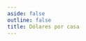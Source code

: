 ```yaml
---
aside: false
outline: false
title: Dólares por casa
---
```


<script setup>
import { useRoute, useData } from 'vitepress'

const route = useRoute()

const { isDark } = useData()
</script>

<OAOperation operation-id="get-cotizaciones-dolares-casa" />
